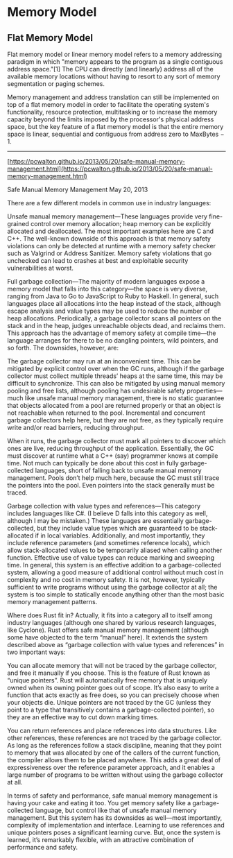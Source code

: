 # Memory Model


## Flat Memory Model

Flat memory model or linear memory model refers to a memory addressing paradigm in which "memory appears to the program as a single contiguous address space."[1] The CPU can directly (and linearly) address all of the available memory locations without having to resort to any sort of memory segmentation or paging schemes.

Memory management and address translation can still be implemented on top of a flat memory model in order to facilitate the operating system's functionality, resource protection, multitasking or to increase the memory capacity beyond the limits imposed by the processor's physical address space, but the key feature of a flat memory model is that the entire memory space is linear, sequential and contiguous from address zero to MaxBytes − 1.


---

[https://pcwalton.github.io/2013/05/20/safe-manual-memory-management.html](https://pcwalton.github.io/2013/05/20/safe-manual-memory-management.html)

Safe Manual Memory Management
May 20, 2013

 There are a few different models in common use in industry languages:

Unsafe manual memory management—These languages provide very fine-grained control over memory allocation; heap memory can be explicitly allocated and deallocated. The most important examples here are C and C++. The well-known downside of this approach is that memory safety violations can only be detected at runtime with a memory safety checker such as Valgrind or Address Sanitizer. Memory safety violations that go unchecked can lead to crashes at best and exploitable security vulnerabilities at worst.

Full garbage collection—The majority of modern languages expose a memory model that falls into this category—the space is very diverse, ranging from Java to Go to JavaScript to Ruby to Haskell. In general, such languages place all allocations into the heap instead of the stack, although escape analysis and value types may be used to reduce the number of heap allocations. Periodically, a garbage collector scans all pointers on the stack and in the heap, judges unreachable objects dead, and reclaims them. This approach has the advantage of memory safety at compile time—the language arranges for there to be no dangling pointers, wild pointers, and so forth. The downsides, however, are:

The garbage collector may run at an inconvenient time. This can be mitigated by explicit control over when the GC runs, although if the garbage collector must collect multiple threads’ heaps at the same time, this may be difficult to synchronize. This can also be mitigated by using manual memory pooling and free lists, although pooling has undesirable safety properties—much like unsafe manual memory management, there is no static guarantee that objects allocated from a pool are returned properly or that an object is not reachable when returned to the pool. Incremental and concurrent garbage collectors help here, but they are not free, as they typically require write and/or read barriers, reducing throughput.

When it runs, the garbage collector must mark all pointers to discover which ones are live, reducing throughput of the application. Essentially, the GC must discover at runtime what a C++ (say) programmer knows at compile time. Not much can typically be done about this cost in fully garbage-collected languages, short of falling back to unsafe manual memory management. Pools don’t help much here, because the GC must still trace the pointers into the pool. Even pointers into the stack generally must be traced.

Garbage collection with value types and references—This category includes languages like C#. (I believe D falls into this category as well, although I may be mistaken.) These languages are essentially garbage-collected, but they include value types which are guaranteed to be stack-allocated if in local variables. Additionally, and most importantly, they include reference parameters (and sometimes reference locals), which allow stack-allocated values to be temporarily aliased when calling another function. Effective use of value types can reduce marking and sweeping time. In general, this system is an effective addition to a garbage-collected system, allowing a good measure of additional control without much cost in complexity and no cost in memory safety. It is not, however, typically sufficient to write programs without using the garbage collector at all; the system is too simple to statically encode anything other than the most basic memory management patterns.

Where does Rust fit in? Actually, it fits into a category all to itself among industry languages (although one shared by various research languages, like Cyclone). Rust offers safe manual memory management (although some have objected to the term “manual” here). It extends the system described above as “garbage collection with value types and references” in two important ways:

You can allocate memory that will not be traced by the garbage collector, and free it manually if you choose. This is the feature of Rust known as “unique pointers”. Rust will automatically free memory that is uniquely owned when its owning pointer goes out of scope. It’s also easy to write a function that acts exactly as free does, so you can precisely choose when your objects die. Unique pointers are not traced by the GC (unless they point to a type that transitively contains a garbage-collected pointer), so they are an effective way to cut down marking times.

You can return references and place references into data structures. Like other references, these references are not traced by the garbage collector. As long as the references follow a stack discipline, meaning that they point to memory that was allocated by one of the callers of the current function, the compiler allows them to be placed anywhere. This adds a great deal of expressiveness over the reference parameter approach, and it enables a large number of programs to be written without using the garbage collector at all.

In terms of safety and performance, safe manual memory management is having your cake and eating it too. You get memory safety like a garbage-collected language, but control like that of unsafe manual memory management. But this system has its downsides as well—most importantly, complexity of implementation and interface. Learning to use references and unique pointers poses a significant learning curve. But, once the system is learned, it’s remarkably flexible, with an attractive combination of performance and safety.